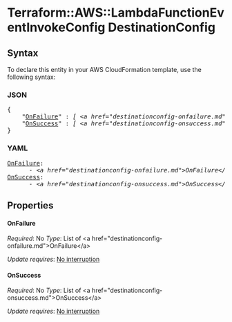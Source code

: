 # Terraform::AWS::LambdaFunctionEventInvokeConfig DestinationConfig

## Syntax

To declare this entity in your AWS CloudFormation template, use the following syntax:

### JSON

<pre>
{
    "<a href="#onfailure" title="OnFailure">OnFailure</a>" : <i>[ &lt;a href=&#34;destinationconfig-onfailure.md&#34;&gt;OnFailure&lt;/a&gt;, ... ]</i>,
    "<a href="#onsuccess" title="OnSuccess">OnSuccess</a>" : <i>[ &lt;a href=&#34;destinationconfig-onsuccess.md&#34;&gt;OnSuccess&lt;/a&gt;, ... ]</i>
}
</pre>

### YAML

<pre>
<a href="#onfailure" title="OnFailure">OnFailure</a>: <i>
      - &lt;a href=&#34;destinationconfig-onfailure.md&#34;&gt;OnFailure&lt;/a&gt;</i>
<a href="#onsuccess" title="OnSuccess">OnSuccess</a>: <i>
      - &lt;a href=&#34;destinationconfig-onsuccess.md&#34;&gt;OnSuccess&lt;/a&gt;</i>
</pre>

## Properties

#### OnFailure

_Required_: No
_Type_: List of &lt;a href=&#34;destinationconfig-onfailure.md&#34;&gt;OnFailure&lt;/a&gt;

_Update requires_: [No interruption](https://docs.aws.amazon.com/AWSCloudFormation/latest/UserGuide/using-cfn-updating-stacks-update-behaviors.html#update-no-interrupt)

#### OnSuccess

_Required_: No
_Type_: List of &lt;a href=&#34;destinationconfig-onsuccess.md&#34;&gt;OnSuccess&lt;/a&gt;

_Update requires_: [No interruption](https://docs.aws.amazon.com/AWSCloudFormation/latest/UserGuide/using-cfn-updating-stacks-update-behaviors.html#update-no-interrupt)

